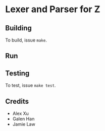 # Lexer and Parser for Z

## Building
To build, issue `make`.

## Run


## Testing
To test, issue `make test`.

## Credits
* Alex Xu
* Galen Han
* Jamie Law